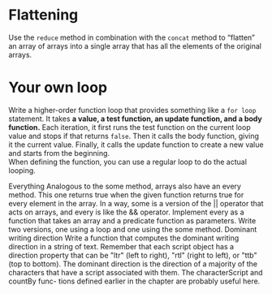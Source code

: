 # Flattening

Use the `reduce` method in combination with the `concat` method to “flatten”
an array of arrays into a single array that has all the elements of the original
arrays.  

# Your own loop

Write a higher-order function loop that provides something like a `for loop`
statement. It takes **a value, a test function, an update function, and a body
function.** Each iteration, it first runs the test function on the current loop value
and stops if that returns `false`. Then it calls the body function, giving it the
current value. Finally, it calls the update function to create a new value and
starts from the beginning.  
When defining the function, you can use a regular loop to do the actual
looping.  

Everything
Analogous to the some method, arrays also have an every method. This one
returns true when the given function returns true for every element in the array.
In a way, some is a version of the || operator that acts on arrays, and every is
like the && operator.
Implement every as a function that takes an array and a predicate function
as parameters. Write two versions, one using a loop and one using the some
method.
Dominant writing direction
Write a function that computes the dominant writing direction in a string of
text. Remember that each script object has a direction property that can be
"ltr" (left to right), "rtl" (right to left), or "ttb" (top to bottom).
The dominant direction is the direction of a majority of the characters that
have a script associated with them. The characterScript and countBy func-
tions defined earlier in the chapter are probably useful here.